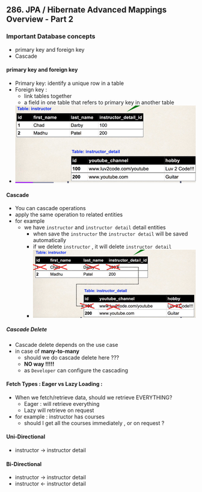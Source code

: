 ## 286. JPA / Hibernate Advanced Mappings Overview - Part 2

### Important Database concepts 
* primary key and foreign key 
* Cascade 


#### primary key and foreign key 
* Primary key: identify a unique row in a table 
* Foreign key : 
  * link tables together 
  * a field in one table that refers to primary key in another table 
* ![img.png](img.png)

#### Cascade
* You can cascade operations 
* apply the same operation to related entities 
* for example 
  * we have `instructor` and `instructor detail` detail entities 
    * when save the `instructor` the `instructor detail` will be saved automatically 
    * if we delete `instructor` , it will delete `instructor detail`
    * ![img_1.png](img_1.png)

##### Cascade Delete 
* Cascade delete depends on the use case 
* in case of **many-to-many** 
  * should we do cascade delete here ???
  * **NO way !!!!!** 
  * as `Developer` can configure the cascading 

#### Fetch Types : Eager vs Lazy Loading : 
* When we fetch/retrieve data, should we retrieve EVERYTHING? 
  * Eager : will retrieve everything 
  * Lazy will retrieve on request 
* for example : instructor has courses
  * should I get all the courses immediately , or on request ? 

#### Uni-Directional 
* instructor -> instructor detail

#### Bi-Directional 
* instructor -> instructor detail
* instructor <- instructor detail
